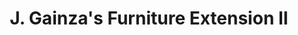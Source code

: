 ---
title: "J. Gainza's Furniture Extension II"
url: /batangas-city/j-gainzas-furniture-extension-ii/
shop: furniture
---